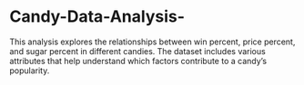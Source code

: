 # Candy-Data-Analysis-
This analysis explores the relationships between win percent, price percent, and sugar percent in different candies. The dataset includes various attributes that help understand which factors contribute to a candy’s popularity.
